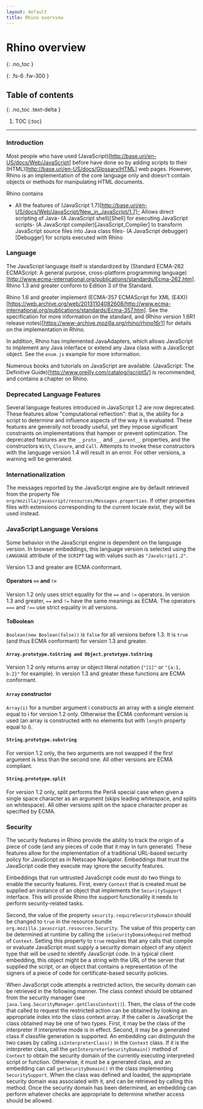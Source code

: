 ```yaml
---
layout: default
title: Rhino overview
---
```

# Rhino overview
{: .no_toc }

{: .fs-6 .fw-300 }

## Table of contents
{: .no_toc .text-delta }

1. TOC
{:toc}

---
### Introduction

Most people who have used (JavaScript)[http://base.uri/en-US/docs/Web/JavaScript] before have done so by adding scripts to their (HTML)[http://base.uri/en-US/docs/Glossary/HTML] web pages. However, Rhino is an implementation of the core language only and doesn't contain objects or methods for manipulating HTML documents.

Rhino contains

- All the features of (JavaScript 1.7)[http://base.uri/en-US/docs/Web/JavaScript/New_in_JavaScript/1.7]- Allows direct scripting of Java- (A JavaScript shell)[Shell] for executing JavaScript scripts- (A JavaScript compiler)[JavaScript_Compiler] to transform JavaScript source files into Java class files- (A JavaScript debugger)[Debugger] for scripts executed with Rhino

### Language

The JavaScript language itself is standardized by (Standard ECMA-262 ECMAScript: A general purpose, cross-platform programming language)[http://www.ecma-international.org/publications/standards/Ecma-262.htm]. Rhino 1.3 and greater conform to Edition 3 of the Standard.

Rhino 1.6 and greater implement (ECMA-357 ECMAScript for XML (E4X))[https://web.archive.org/web/20131104082608/http://www.ecma-international.org/publications/standards/Ecma-357.htm]. See the specification for more information on the standard, and (Rhino version 1.6R1 release notes)[https://www-archive.mozilla.org/rhino/rhino16r1] for details on the implementation in Rhino.

In addition, Rhino has implemented JavaAdapters, which allows JavaScript to implement any Java interface or extend any Java class with a JavaScript object. See the `enum.js` example for more information.

Numerous books and tutorials on JavaScript are available. (JavaScript: The Definitive Guide)[http://www.oreilly.com/catalog/jscript5/] is recommended, and contains a chapter on Rhino.

### Deprecated Language Features

Several language features introduced in JavaScript 1.2 are now deprecated. These features allow "computational reflection": that is, the ability for a script to determine and influence aspects of the way it is evaluated. These features are generally not broadly useful, yet they impose significant constraints on implementations that hamper or prevent optimization. The deprecated features are the `__proto__` and `__parent__` properties, and the constructors `With`, `Closure`, and `Call`. Attempts to invoke these constructors with the language version 1.4 will result in an error. For other versions, a warning will be generated.

### Internationalization

The messages reported by the JavaScript engine are by default retrieved from the property file `org/mozilla/javascript/resources/Messages.properties`. If other properties files with extensions corresponding to the current locale exist, they will be used instead.

### JavaScript Language Versions

Some behavior in the JavaScript engine is dependent on the language version. In browser embeddings, this language version is selected using the `LANGUAGE` attribute of the `SCRIPT` tag with values such as `"JavaScript1.2"`.

Version 1.3 and greater are ECMA conformant.

#### Operators `==` and `!=`

Version 1.2 only uses strict equality for the `==` and `!=` operators. In version 1.3 and greater, `==` and `!=` have the same meanings as ECMA. The operators `===` and `!==` use strict equality in all versions.

#### ToBoolean

`Boolean(new Boolean(false))` is `false` for all versions before 1.3. It is `true` (and thus ECMA conformant) for version 1.3 and greater.

#### `Array.prototype.toString and Object.prototype.toString`

Version 1.2 only returns array or object literal notation (`"[1]"` or `"{a:1, b:2}"` for example). In version 1.3 and greater these functions are ECMA conformant.

#### `Array` constructor

`Array(i)` for a number argument i constructs an array with a single element equal to i for version 1.2 only. Otherwise the ECMA conformant version is used (an array is constructed with no elements but with `length` property equal to i).

#### `String.prototype.substring`

For version 1.2 only, the two arguments are not swapped if the first argument is less than the second one. All other versions are ECMA compliant.

#### `String.prototype.split`

For version 1.2 only, split performs the Perl4 special case when given a single space character as an argument (skips leading whitespace, and splits on whitespace). All other versions split on the space character proper as specified by ECMA.

### Security

The security features in Rhino provide the ability to track the origin of a piece of code (and any pieces of code that it may in turn generate). These features allow for the implementation of a traditional URL-based security policy for JavaScript as in Netscape Navigator. Embeddings that trust the JavaScript code they execute may ignore the security features.

Embeddings that run untrusted JavaScript code must do two things to enable the security features. First, every `Context` that is created must be supplied an instance of an object that implements the `SecuritySupport` interface. This will provide Rhino the support functionality it needs to perform security-related tasks.

Second, the value of the property `security.requireSecurityDomain` should be changed to `true` in the resource bundle `org.mozilla.javascript.resources.Security`. The value of this property can be determined at runtime by calling the `isSecurityDomainRequired` method of `Context`. Setting this property to `true` requires that any calls that compile or evaluate JavaScript must supply a security domain object of any object type that will be used to identify JavaScript code. In a typical client embedding, this object might be a string with the URL of the server that supplied the script, or an object that contains a representation of the signers of a piece of code for certificate-based security policies.

When JavaScript code attempts a restricted action, the security domain can be retrieved in the following manner. The class context should be obtained from the security manager (see `java.lang.SecurityManager.getClassContext()`). Then, the class of the code that called to request the restricted action can be obtained by looking an appropriate index into the class context array. If the caller is JavaScript the class obtained may be one of two types. First, it may be the class of the interpreter if interpretive mode is in effect. Second, it may be a generated class if classfile generation is supported. An embedding can distinguish the two cases by calling `isInterpreterClass()` in the `Context` class. If it is the interpreter class, call the `getInterpreterSecurityDomain()` method of `Context` to obtain the security domain of the currently executing interpreted script or function. Otherwise, it must be a generated class, and an embedding can call `getSecurityDomain()` in the class implementing `SecuritySupport`. When the class was defined and loaded, the appropriate security domain was associated with it, and can be retrieved by calling this method. Once the security domain has been determined, an embedding can perform whatever checks are appropriate to determine whether access should be allowed.